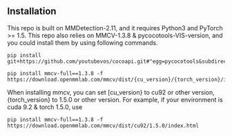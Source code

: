 ## Installation
This repo is built on MMDetection-2.11, and it requires Python3 and PyTorch >= 1.5. This repo also relies on MMCV-1.3.8 & pycocotools-VIS-version, and you could install them by using following commands.
```
pip install git+https://github.com/youtubevos/cocoapi.git#"egg=pycocotools&subdirectory=PythonAPI"

pip install mmcv-full==1.3.8 -f https://download.openmmlab.com/mmcv/dist/{cu_version}/{torch_version}/index.html
```
When installing mmcv, you can set [cu_version} to cu92 or other version, {torch_version} to 1.5.0 or other version.
For example, if your environment is cuda 9.2 & torch 1.5.0, use 
```
pip install mmcv-full==1.3.8 -f https://download.openmmlab.com/mmcv/dist/cu92/1.5.0/index.html
```


